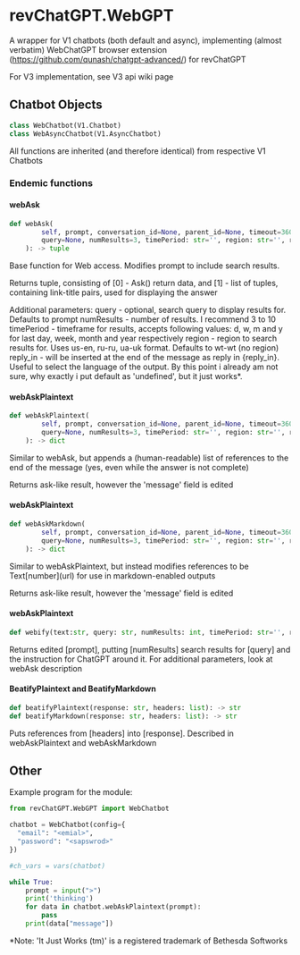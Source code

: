 <a id="revChatGPT.WebGPT"></a>

# revChatGPT.WebGPT

A wrapper for V1 chatbots (both default and async), implementing (almost verbatim) WebChatGPT browser extension (https://github.com/qunash/chatgpt-advanced/) for revChatGPT

For V3 implementation, see V3 api wiki page

<a id="revChatGPT.WebGPT.Chatbot"></a>

## Chatbot Objects

```python
class WebChatbot(V1.Chatbot)
class WebAsyncChatbot(V1.AsyncChatbot)
```

All functions are inherited (and therefore identical) from respective V1 Chatbots

### Endemic functions

#### webAsk

```python
def webAsk(
        self, prompt, conversation_id=None, parent_id=None, timeout=360, #default Ask parameters
        query=None, numResults=3, timePeriod: str='', region: str='', reply_in: str = 'undefined' #Webify parameters
    ): -> tuple
```

Base function for Web access. Modifies prompt to include search results.

Returns tuple, consisting of \[0\] - Ask() return data, and \[1\] - list of tuples, containing link-title pairs, used for displaying the answer

Additional parameters:
query - optional, search query to display results for. Defaults to prompt
numResults - number of results. I recommend 3 to 10
timePeriod - timeframe for results, accepts following values:
d, w, m and y for last day, week, month and year respectively
region - region to search results for. Uses us-en, ru-ru, ua-uk format. Defaults to wt-wt (no region)
reply_in - will be inserted at the end of the message as reply in {reply_in}. Useful to select the language of the output. By this point i already am not sure, why exactly i put default as 'undefined', but it just works*.

<a id="revChatGPT.WebGPT.Chatbot.webAsk"></a>

#### webAskPlaintext

```python
def webAskPlaintext(
        self, prompt, conversation_id=None, parent_id=None, timeout=360, #default Ask parameters
        query=None, numResults=3, timePeriod: str='', region: str='', reply_in: str = 'undefined' #Webify parameters
    ): -> dict
```

Similar to webAsk, but appends a (human-readable) list of references to the end of the message (yes, even while the answer is not complete)

Returns ask-like result, however the 'message' field is edited

<a id="revChatGPT.WebGPT.Chatbot.webAsk"></a>

#### webAskPlaintext

```python
def webAskMarkdown(
        self, prompt, conversation_id=None, parent_id=None, timeout=360, #default Ask parameters
        query=None, numResults=3, timePeriod: str='', region: str='', reply_in: str = 'undefined' #Webify parameters
    ): -> dict
```

Similar to webAskPlaintext, but instead modifies references to be Text\[number\]\(url\) for use in markdown-enabled outputs

Returns ask-like result, however the 'message' field is edited

<a id="revChatGPT.WebGPT.Chatbot.webAsk"></a>

#### webAskPlaintext

```python
def webify(text:str, query: str, numResults: int, timePeriod: str='', region: str='', reply_in: str='undefined'): -> tuple
```

Returns edited \[prompt\], putting \[numResults\] search results for \[query\] and the instruction for ChatGPT around it.
For additional parameters, look at webAsk description

<a id="revChatGPT.WebGPT.Chatbot.webAsk"></a>

#### BeatifyPlaintext and BeatifyMarkdown

```python
def beatifyPlaintext(response: str, headers: list): -> str
def beatifyMarkdown(response: str, headers: list): -> str
```

Puts references from \[headers\] into \[response\]. Described in webAskPlaintext and webAskMarkdown

<a id="revChatGPT.WebGPT.Chatbot.webAsk"></a>

## Other

Example program for the module:

```Python
from revChatGPT.WebGPT import WebChatbot

chatbot = WebChatbot(config={
  "email": "<emial>",
  "password": "<sapswrod>"
})

#ch_vars = vars(chatbot)

while True:
    prompt = input(">")
    print('thinking')
    for data in chatbot.webAskPlaintext(prompt):
        pass
    print(data["message"])
```

\*Note: 'It Just Works (tm)' is a registered trademark of Bethesda Softworks